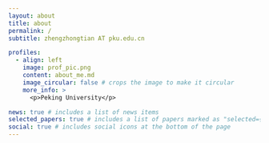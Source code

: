 ```yaml
---
layout: about
title: about
permalink: /
subtitle: zhengzhongtian AT pku.edu.cn

profiles:
  - align: left
    image: prof_pic.png
    content: about_me.md
    image_circular: false # crops the image to make it circular
    more_info: >
      <p>Peking University</p>

news: true # includes a list of news items
selected_papers: true # includes a list of papers marked as "selected={true}"
social: true # includes social icons at the bottom of the page
---
```

